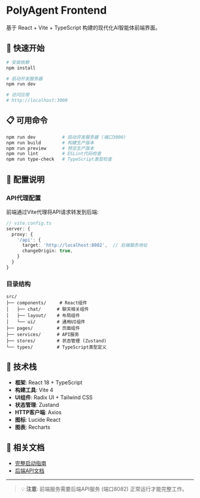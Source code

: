 # PolyAgent Frontend

基于 React + Vite + TypeScript 构建的现代化AI智能体前端界面。

## 🚀 快速开始

```bash
# 安装依赖
npm install

# 启动开发服务器
npm run dev

# 访问应用
# http://localhost:3000
```

## 📋 可用命令

```bash
npm run dev          # 启动开发服务器 (端口3000)
npm run build        # 构建生产版本
npm run preview      # 预览生产版本
npm run lint         # ESLint代码检查
npm run type-check   # TypeScript类型检查
```

## 🔧 配置说明

### API代理配置

前端通过Vite代理将API请求转发到后端:

```typescript
// vite.config.ts
server: {
  proxy: {
    '/api': {
      target: 'http://localhost:8082',  // 后端服务地址
      changeOrigin: true,
    }
  }
}
```

### 目录结构

```
src/
├── components/     # React组件
│   ├── chat/      # 聊天相关组件
│   ├── layout/    # 布局组件
│   └── ui/        # 通用UI组件
├── pages/         # 页面组件
├── services/      # API服务
├── stores/        # 状态管理 (Zustand)
└── types/         # TypeScript类型定义
```

## 🎨 技术栈

- **框架**: React 18 + TypeScript
- **构建工具**: Vite 4
- **UI组件**: Radix UI + Tailwind CSS
- **状态管理**: Zustand
- **HTTP客户端**: Axios
- **图标**: Lucide React
- **图表**: Recharts

## 🔗 相关文档

- [完整启动指南](../STARTUP.md)
- [后端API文档](../eino-polyagent/README.md)

---

> 💡 **注意**: 前端服务需要后端API服务 (端口8082) 正常运行才能完整工作。